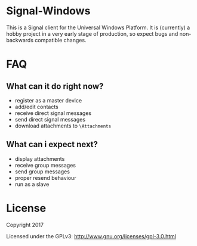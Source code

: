 # Signal-Windows

This is a Signal client for the Universal Windows Platform. It is (currently) a hobby project in a very early stage of production, so expect bugs and non-backwards compatible changes.

# FAQ

## What can it do right now?
- register as a master device
- add/edit contacts
- receive direct signal messages
- send direct signal messages
- download attachments to `\Attachments`

## What can i expect next?
- display attachments
- receive group messages
- send group messages
- proper resend behaviour
- run as a slave

# License

Copyright 2017

Licensed under the GPLv3: http://www.gnu.org/licenses/gpl-3.0.html
